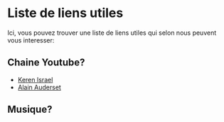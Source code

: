 # Liste de liens utiles

Ici, vous pouvez trouver une liste de liens utiles qui selon nous peuvent vous interesser:

## Chaine Youtube?
- [Keren Israel](https://www.youtube.com/channel/UCqikEBiVFFPmPhj0CtBoJrQ)
- [Alain Auderset](https://www.youtube.com/user/alainauderset/featured)

## Musique?
